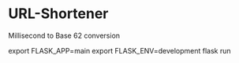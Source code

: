 # URL-Shortener
Millisecond to Base 62 conversion

export FLASK_APP=main
export FLASK_ENV=development
flask run
